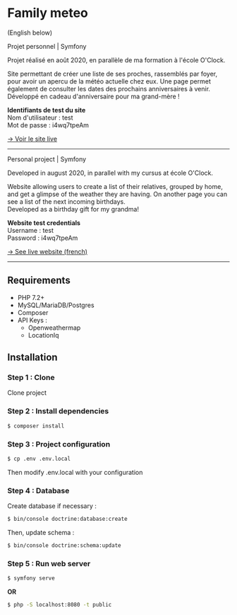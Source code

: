 # Family meteo
(English below)

Projet personnel | Symfony

Projet réalisé en août 2020, en parallèle de ma formation à l'école O'Clock.

Site permettant de créer une liste de ses proches, rassemblés par foyer, pour avoir un apercu de la météo actuelle chez eux. Une page permet également de consulter les dates des prochains anniversaires à venir.<br>
Développé en cadeau d'anniversaire pour ma grand-mère !

**Identifiants de test du site**<br>
Nom d'utilisateur : test<br>
Mot de passe : i4wq7tpeAm<br>

<a href="http://family-meteo.herokuapp.com/">-> Voir le site live</a>

---

Personal project | Symfony

Developed in august 2020, in parallel with my cursus at école O'Clock.

Website allowing users to create a list of their relatives, grouped by home, and get a glimpse of the weather they are having. On another page you can see a list of the next incoming birthdays.<br>
Developed as a birthday gift for my grandma!

**Website test credentials**<br>
Username : test<br>
Password : i4wq7tpeAm<br>

<a href="http://family-meteo.herokuapp.com/">-> See live website (french)</a>

---

## Requirements

- PHP 7.2+
- MySQL/MariaDB/Postgres
- Composer
- API Keys :
  - Openweathermap
  - LocationIq
  

## Installation 

### Step 1 : Clone
Clone project

### Step 2 : Install dependencies

```sh
$ composer install
```

### Step 3 : Project configuration
```sh
$ cp .env .env.local
```
Then modify .env.local with your configuration

### Step 4 : Database

Create database if necessary :

```sh
$ bin/console doctrine:database:create
```

Then, update schema :

```sh
$ bin/console doctrine:schema:update
```

### Step 5 : Run web server

```sh
$ symfony serve
```

**OR**

```sh
$ php -S localhost:8080 -t public
```
